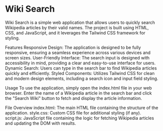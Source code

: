 # Wiki Search
Wiki Search is a simple web application that allows users to quickly search Wikipedia articles by their valid names. The project is built using HTML, CSS, and JavaScript, and it leverages the Tailwind CSS framework for styling.

Features
Responsive Design: The application is designed to be fully responsive, ensuring a seamless experience across various devices and screen sizes.
User-Friendly Interface: The search input is designed with accessibility in mind, providing a clear and easy-to-use interface for users.
Dynamic Search: Users can type in the search bar to find Wikipedia articles quickly and efficiently.
Styled Components: Utilizes Tailwind CSS for clean and modern design elements, including a search icon and input field styling.

Usage
To use the application, simply open the index.html file in your web browser. Enter the name of a Wikipedia article in the search bar and click the "Search Wiki" button to fetch and display the article information.

File Overview
index.html: The main HTML file containing the structure of the application.
style.css: Custom CSS file for additional styling (if any).
script.js: JavaScript file containing the logic for fetching Wikipedia articles and updating the DOM with results.
